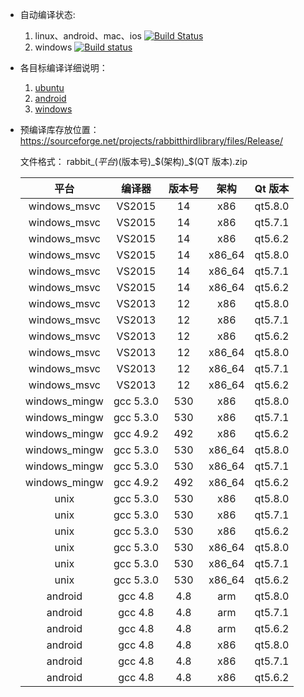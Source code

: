 
* 自动编译状态: 
    1. linux、android、mac、ios [![Build Status](https://travis-ci.org/KangLin/RabbitThirdLibrary.svg)](https://travis-ci.org/KangLin/RabbitThirdLibrary)
    2. windows [![Build status](https://ci.appveyor.com/api/projects/status/avr0nsghpb87ddnf?svg=true)](https://ci.appveyor.com/project/KangLin/rabbitthirdlibrary)

* 各目标编译详细说明：
    1. [ubuntu](INSTALL_UBUNTU.md)
    2. [android](INSTALL_ANDROID.md)
    3. [windows](INSTALL_WINDOWS.md)

* 预编译库存放位置：
  https://sourceforge.net/projects/rabbitthirdlibrary/files/Release/
  
  文件格式： rabbit_$(平台)$(版本号)_$(架构)_$(QT 版本).zip
  
  |平台|编译器|版本号|架构|Qt 版本|
  |:--:|:--:|:--:|:--:|:--:|
  |windows_msvc|VS2015|14|x86|qt5.8.0|
  |windows_msvc|VS2015|14|x86|qt5.7.1|
  |windows_msvc|VS2015|14|x86|qt5.6.2|
  |windows_msvc|VS2015|14|x86_64|qt5.8.0|
  |windows_msvc|VS2015|14|x86_64|qt5.7.1|
  |windows_msvc|VS2015|14|x86_64|qt5.6.2|
  |windows_msvc|VS2013|12|x86|qt5.8.0|
  |windows_msvc|VS2013|12|x86|qt5.7.1|
  |windows_msvc|VS2013|12|x86|qt5.6.2|
  |windows_msvc|VS2013|12|x86_64|qt5.8.0|
  |windows_msvc|VS2013|12|x86_64|qt5.7.1|
  |windows_msvc|VS2013|12|x86_64|qt5.6.2|
  |windows_mingw|gcc 5.3.0|530|x86|qt5.8.0|
  |windows_mingw|gcc 5.3.0|530|x86|qt5.7.1|
  |windows_mingw|gcc 4.9.2|492|x86|qt5.6.2|
  |windows_mingw|gcc 5.3.0|530|x86_64|qt5.8.0|
  |windows_mingw|gcc 5.3.0|530|x86_64|qt5.7.1|
  |windows_mingw|gcc 4.9.2|492|x86_64|qt5.6.2|
  |unix|gcc 5.3.0|530|x86|qt5.8.0|
  |unix|gcc 5.3.0|530|x86|qt5.7.1|
  |unix|gcc 5.3.0|530|x86|qt5.6.2|
  |unix|gcc 5.3.0|530|x86_64|qt5.8.0|
  |unix|gcc 5.3.0|530|x86_64|qt5.7.1|
  |unix|gcc 5.3.0|530|x86_64|qt5.6.2|
  |android|gcc 4.8|4.8|arm|qt5.8.0|
  |android|gcc 4.8|4.8|arm|qt5.7.1|
  |android|gcc 4.8|4.8|arm|qt5.6.2|
  |android|gcc 4.8|4.8|x86|qt5.8.0|
  |android|gcc 4.8|4.8|x86|qt5.7.1|
  |android|gcc 4.8|4.8|x86|qt5.6.2|

